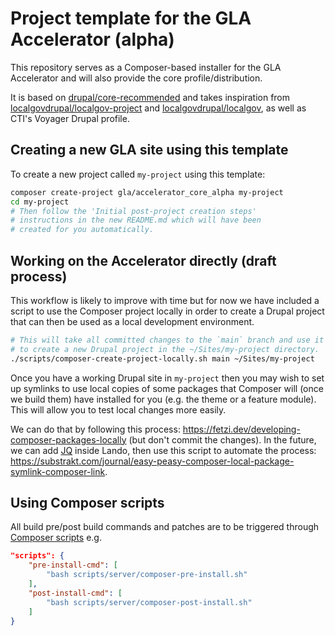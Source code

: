 # Project template for the GLA Accelerator (alpha)

This repository serves as a Composer-based installer for the GLA Accelerator and
will also provide the core profile/distribution.

It is based on
[drupal/core-recommended](https://github.com/drupal/core-recommended) and takes
inspiration from
[localgovdrupal/localgov-project](https://github.com/localgovdrupal/localgov_project)
and [localgovdrupal/localgov](https://github.com/localgovdrupal/localgov), as
well as CTI's Voyager Drupal profile.

## Creating a new GLA site using this template

To create a new project called `my-project` using this template:

```bash
composer create-project gla/accelerator_core_alpha my-project
cd my-project
# Then follow the 'Initial post-project creation steps'
# instructions in the new README.md which will have been
# created for you automatically.
```

## Working on the Accelerator directly (draft process)

This workflow is likely to improve with time but for now we have included a
script to use the Composer project locally in order to create a Drupal project
that can then be used as a local development environment.

```bash
# This will take all committed changes to the `main` branch and use it
# to create a new Drupal project in the ~/Sites/my-project directory.
./scripts/composer-create-project-locally.sh main ~/Sites/my-project
```

Once you have a working Drupal site in `my-project` then you may wish to set up
symlinks to use local copies of some packages that Composer will (once we build
them) have installed for you (e.g. the theme or a feature module). This will
allow you to test local changes more easily.

We can do that by following this process:
https://fetzi.dev/developing-composer-packages-locally (but don't commit the changes). In the future, we can
add [JQ](https://stedolan.github.io/jq) inside Lando, then use this script to
automate the process:
https://substrakt.com/journal/easy-peasy-composer-local-package-symlink-composer-link.

## Using Composer scripts

All build pre/post build commands and patches are to be triggered through
[Composer scripts](https://getcomposer.org/doc/articles/scripts.md#scripts) e.g.

```json
"scripts": {
    "pre-install-cmd": [
        "bash scripts/server/composer-pre-install.sh"
    ],
    "post-install-cmd": [
        "bash scripts/server/composer-post-install.sh"
    ]
}
```
